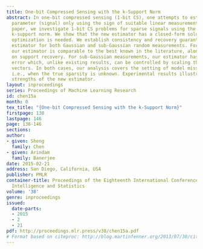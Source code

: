 ```yaml
---
title: One-bit Compressed Sensing with the k-Support Norm
abstract: In one-bit compressed sensing (1-bit CS), one attempts to estimate a structured
  parameter (signal) only using the sign of suitable linear measurements. In this
  paper, we investigate 1-bit CS problems for sparse signals using the recently proposed
  k-support norm. We show that the new estimator has a closed-form solution, so no
  optimization is needed. We establish consistency and recovery guarantees of the
  estimator for both Gaussian and sub-Gaussian random measurements. For Gaussian measurements,
  our estimator is comparable to the best known in the literature, along with guarantees
  on support recovery. For sub-Gaussian measurements, our estimator has an irreducible
  error which, unlike existing results, can be controlled by scaling the measurement
  vectors. In both cases, our analysis covers the setting of model misspecification,
  i.e., when the true sparsity is unknown. Experimental results illustrate several
  strengths of the new estimator.
layout: inproceedings
series: Proceedings of Machine Learning Research
id: chen15a
month: 0
tex_title: "{One-bit Compressed Sensing with the k-Support Norm}"
firstpage: 138
lastpage: 146
page: 138-146
sections: 
author:
- given: Sheng
  family: Chen
- given: Arindam
  family: Banerjee
date: 2015-02-21
address: San Diego, California, USA
publisher: PMLR
container-title: Proceedings of the Eighteenth International Conference on Artificial
  Intelligence and Statistics
volume: '38'
genre: inproceedings
issued:
  date-parts:
  - 2015
  - 2
  - 21
pdf: http://proceedings.mlr.press/v38/chen15a.pdf
# Format based on citeproc: http://blog.martinfenner.org/2013/07/30/citeproc-yaml-for-bibliographies/
---
```

